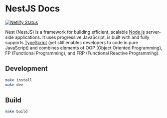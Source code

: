 # NestJS Docs

[![Netlify Status](https://api.netlify.com/api/v1/badges/98538572-da94-4371-976e-89b65de5d099/deploy-status)](https://app.netlify.com/sites/neon-moonbeam-d593d3/deploys)

Nest (NestJS) is a framework for building efficient, scalable [Node.js](https://nodejs.org/) server-side applications. It uses progressive JavaScript, is built with and fully supports [TypeScript](http://www.typescriptlang.org/) (yet still enables developers to code in pure JavaScript) and combines elements of OOP (Object Oriented Programming), FP (Functional Programming), and FRP (Functional Reactive Programming).

## Development

```bash
make install
make dev
```

## Build

```bash
make build
```

